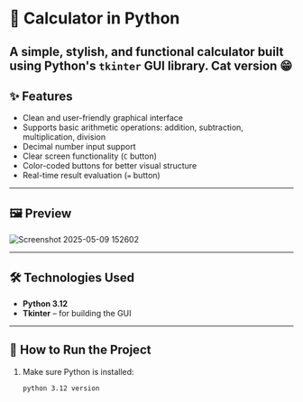 # 🧮 Calculator in Python

A simple, stylish, and functional calculator built using Python's `tkinter` GUI library.
Cat version 😁
---

## ✨ Features

- Clean and user-friendly graphical interface
- Supports basic arithmetic operations: addition, subtraction, multiplication, division
- Decimal number input support
- Clear screen functionality (`C` button)
- Color-coded buttons for better visual structure
- Real-time result evaluation (`=` button)

---

## 🖼️ Preview

![Screenshot 2025-05-09 152602](https://github.com/user-attachments/assets/9f395447-9202-4023-9aa6-c9a091c4f8f8)

---

## 🛠 Technologies Used

- **Python 3.12**
- **Tkinter** – for building the GUI

---

## 🚀 How to Run the Project

1. Make sure Python is installed:
   ```bash
   python 3.12 version
